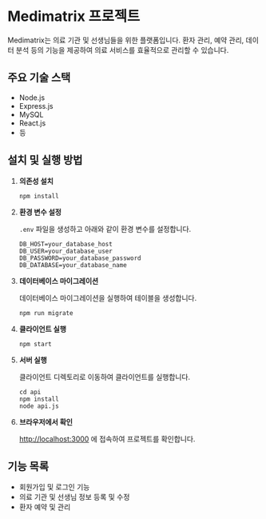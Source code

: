 # Medimatrix 프로젝트

Medimatrix는 의료 기관 및 선생님들을 위한 플랫폼입니다. 환자 관리, 예약 관리, 데이터 분석 등의 기능을 제공하여 의료 서비스를 효율적으로 관리할 수 있습니다.

## 주요 기술 스택

- Node.js
- Express.js
- MySQL
- React.js
- 등

## 설치 및 실행 방법

1. **의존성 설치**

   ```
   npm install
   ```

2. **환경 변수 설정**

   `.env` 파일을 생성하고 아래와 같이 환경 변수를 설정합니다.

   ```plaintext
   DB_HOST=your_database_host
   DB_USER=your_database_user
   DB_PASSWORD=your_database_password
   DB_DATABASE=your_database_name
   ```

3. **데이터베이스 마이그레이션**

   데이터베이스 마이그레이션을 실행하여 테이블을 생성합니다.

   ```
   npm run migrate
   ```

4. **클라이언트 실행**

   ```
   npm start
   ```

5. **서버 실행**

   클라이언트 디렉토리로 이동하여 클라이언트를 실행합니다.

   ```
   cd api
   npm install
   node api.js
   ```

6. **브라우저에서 확인**

   [http://localhost:3000](http://localhost:3000) 에 접속하여 프로젝트를 확인합니다.

## 기능 목록

- 회원가입 및 로그인 기능
- 의료 기관 및 선생님 정보 등록 및 수정
- 환자 예약 및 관리
